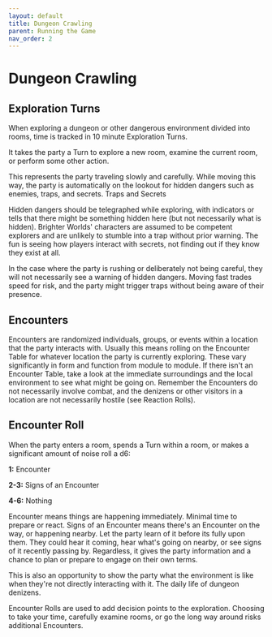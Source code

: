 ```yaml
---
layout: default
title: Dungeon Crawling
parent: Running the Game
nav_order: 2
---
```


# Dungeon Crawling

## Exploration Turns

When exploring a dungeon or other dangerous environment divided into rooms, time is tracked in 10 minute Exploration Turns.

It takes the party a Turn to explore a new room, examine the current room, or perform some other action.

This represents the party traveling slowly and carefully. While moving this way, the party is automatically on the lookout for hidden dangers such as enemies, traps, and secrets.
Traps and Secrets

Hidden dangers should be telegraphed while exploring, with indicators or tells that there might be something hidden here (but not necessarily what is hidden). Brighter Worlds' characters are assumed to be competent explorers and are unlikely to stumble into a trap without prior warning. The fun is seeing how players interact with secrets, not finding out if they know they exist at all.

In the case where the party is rushing or deliberately not being careful, they will not necessarily see a warning of hidden dangers. Moving fast trades speed for risk, and the party might trigger traps without being aware of their presence. 

## Encounters

Encounters are randomized individuals, groups, or events within a location that the party interacts with. Usually this means rolling on the Encounter Table for whatever location the party is currently exploring. These vary significantly in form and function from module to module. If there isn't an Encounter Table, take a look at the immediate surroundings and the local environment to see what might be going on. Remember the Encounters do not necessarily involve combat, and the denizens or other visitors in a location are not necessarily hostile (see Reaction Rolls).

## Encounter Roll

When the party enters a room, spends a Turn within a room, or makes a significant amount of noise roll a d6:

**1:** Encounter

**2-3:** Signs of an Encounter

**4-6:** Nothing

Encounter means things are happening immediately. Minimal time to prepare or react.
Signs of an Encounter means there's an Encounter on the way, or happening nearby. Let the party learn of it before its fully upon them. They could hear it coming, hear what's going on nearby, or see signs of it recently passing by. Regardless, it gives the party information and a chance to plan or prepare to engage on their own terms.

This is also an opportunity to show the party what the environment is like when they're not directly interacting with it. The daily life of dungeon denizens.

Encounter Rolls are used to add decision points to the exploration. Choosing to take your time, carefully examine rooms, or go the long way around risks additional Encounters. 